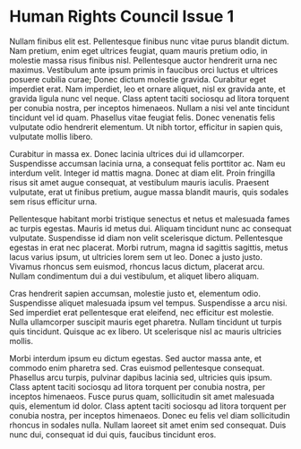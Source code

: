 # Human Rights Council Issue 1
Nullam finibus elit est. Pellentesque finibus nunc vitae purus blandit dictum. Nam pretium, enim eget ultrices feugiat, quam mauris pretium odio, in molestie massa risus finibus nisl. Pellentesque auctor hendrerit urna nec maximus. Vestibulum ante ipsum primis in faucibus orci luctus et ultrices posuere cubilia curae; Donec dictum molestie gravida. Curabitur eget imperdiet erat. Nam imperdiet, leo et ornare aliquet, nisl ex gravida ante, et gravida ligula nunc vel neque. Class aptent taciti sociosqu ad litora torquent per conubia nostra, per inceptos himenaeos. Nullam a nisi vel ante tincidunt tincidunt vel id quam. Phasellus vitae feugiat felis. Donec venenatis felis vulputate odio hendrerit elementum. Ut nibh tortor, efficitur in sapien quis, vulputate mollis libero.

Curabitur in massa ex. Donec lacinia ultrices dui id ullamcorper. Suspendisse accumsan lacinia urna, a consequat felis porttitor ac. Nam eu interdum velit. Integer id mattis magna. Donec at diam elit. Proin fringilla risus sit amet augue consequat, at vestibulum mauris iaculis. Praesent vulputate, erat ut finibus pretium, augue massa blandit mauris, quis sodales sem risus efficitur urna.

Pellentesque habitant morbi tristique senectus et netus et malesuada fames ac turpis egestas. Mauris id metus dui. Aliquam tincidunt nunc ac consequat vulputate. Suspendisse id diam non velit scelerisque dictum. Pellentesque egestas in erat nec placerat. Morbi rutrum, magna id sagittis sagittis, metus lacus varius ipsum, ut ultricies lorem sem ut leo. Donec a justo justo. Vivamus rhoncus sem euismod, rhoncus lacus dictum, placerat arcu. Nullam condimentum dui a dui vestibulum, et aliquet libero aliquam.

Cras hendrerit sapien accumsan, molestie justo et, elementum odio. Suspendisse aliquet malesuada ipsum vel tempus. Suspendisse a arcu nisi. Sed imperdiet erat pellentesque erat eleifend, nec efficitur est molestie. Nulla ullamcorper suscipit mauris eget pharetra. Nullam tincidunt ut turpis quis tincidunt. Quisque ac ex libero. Ut scelerisque nisl ac mauris ultricies mollis.

Morbi interdum ipsum eu dictum egestas. Sed auctor massa ante, et commodo enim pharetra sed. Cras euismod pellentesque consequat. Phasellus arcu turpis, pulvinar dapibus lacinia sed, ultricies quis ipsum. Class aptent taciti sociosqu ad litora torquent per conubia nostra, per inceptos himenaeos. Fusce purus quam, sollicitudin sit amet malesuada quis, elementum id dolor. Class aptent taciti sociosqu ad litora torquent per conubia nostra, per inceptos himenaeos. Donec eu felis vel diam sollicitudin rhoncus in sodales nulla. Nullam laoreet sit amet enim sed consequat. Duis nunc dui, consequat id dui quis, faucibus tincidunt eros.


